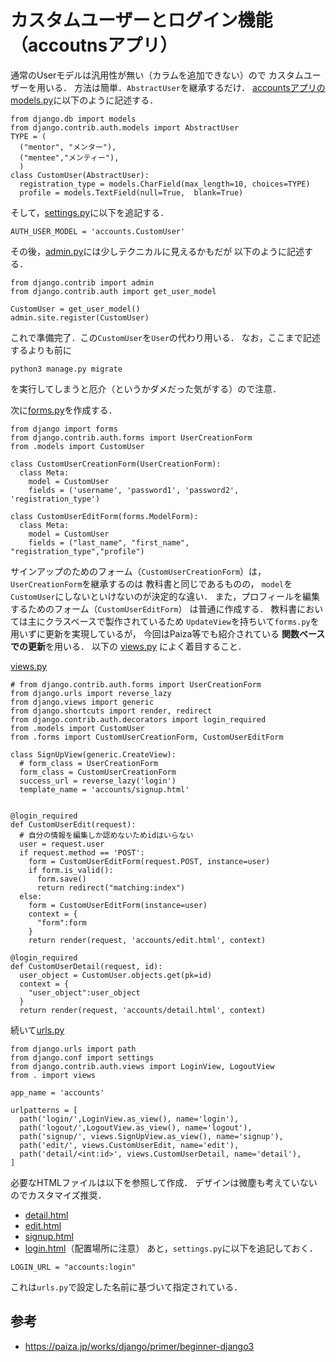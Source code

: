 # カスタムユーザーとログイン機能（accoutnsアプリ）
通常のUserモデルは汎用性が無い（カラムを追加できない）ので
カスタムユーザーを用いる．
方法は簡単．`AbstractUser`を継承するだけ．
[accountsアプリのmodels.py](../accounts/models.py)に以下のように記述する．
```
from django.db import models
from django.contrib.auth.models import AbstractUser
TYPE = (
  ("mentor", "メンター"),
  ("mentee","メンティー"),
  )
class CustomUser(AbstractUser):
  registration_type = models.CharField(max_length=10, choices=TYPE)
  profile = models.TextField(null=True,  blank=True)
```
そして，[settings.py](../MatchingProject/settings.py)に以下を追記する．
```
AUTH_USER_MODEL = 'accounts.CustomUser'
```
その後，[admin.py](../accounts/admin.py)には少しテクニカルに見えるかもだが
以下のように記述する．
```
from django.contrib import admin
from django.contrib.auth import get_user_model

CustomUser = get_user_model()
admin.site.register(CustomUser)
```
これで準備完了．この`CustomUser`を`User`の代わり用いる．
なお，ここまで記述するよりも前に
```
python3 manage.py migrate
```
を実行してしまうと厄介（というかダメだった気がする）ので注意．

次に[forms.py](../accounts/forms.py)を作成する．
```
from django import forms
from django.contrib.auth.forms import UserCreationForm
from .models import CustomUser

class CustomUserCreationForm(UserCreationForm):
  class Meta:
    model = CustomUser
    fields = ('username', 'password1', 'password2', 'registration_type')

class CustomUserEditForm(forms.ModelForm):
  class Meta:
    model = CustomUser
    fields = ("last_name", "first_name", "registration_type","profile")
```
サインアップのためのフォーム（`CustomUserCreationForm`）は，`UserCreationForm`を継承するのは
教科書と同じであるものの，
`model`を`CustomUser`にしないといけないのが決定的な違い．
また，プロフィールを編集するためのフォーム（`CustomUserEditForm`）
は普通に作成する．
教科書においては主にクラスベースで製作されているため
`UpdateView`を持ちいて`forms.py`を用いずに更新を実現しているが，
今回はPaiza等でも紹介されている
**関数ベースでの更新**を用いる．
以下の
[views.py](../accounts/views.py)
によく着目すること．

[views.py](../accounts/views.py)
```
# from django.contrib.auth.forms import UserCreationForm
from django.urls import reverse_lazy
from django.views import generic
from django.shortcuts import render, redirect
from django.contrib.auth.decorators import login_required
from .models import CustomUser
from .forms import CustomUserCreationForm, CustomUserEditForm

class SignUpView(generic.CreateView):
  # form_class = UserCreationForm
  form_class = CustomUserCreationForm
  success_url = reverse_lazy('login')
  template_name = 'accounts/signup.html'


@login_required
def CustomUserEdit(request):
  # 自分の情報を編集しか認めないためidはいらない
  user = request.user
  if request.method == 'POST':
    form = CustomUserEditForm(request.POST, instance=user)
    if form.is_valid():
      form.save()
      return redirect("matching:index")
  else:
    form = CustomUserEditForm(instance=user)
    context = {
      "form":form
    }
    return render(request, 'accounts/edit.html', context)

@login_required
def CustomUserDetail(request, id):
  user_object = CustomUser.objects.get(pk=id)
  context = {
    "user_object":user_object
  }
  return render(request, 'accounts/detail.html', context)
```
続いて[urls.py](../accounts/urls.py)
```
from django.urls import path
from django.conf import settings
from django.contrib.auth.views import LoginView, LogoutView
from . import views

app_name = 'accounts'

urlpatterns = [
  path('login/',LoginView.as_view(), name='login'),
  path('logout/',LogoutView.as_view(), name='logout'),
  path('signup/', views.SignUpView.as_view(), name='signup'),
  path('edit/', views.CustomUserEdit, name='edit'),
  path('detail/<int:id>', views.CustomUserDetail, name='detail'),
]

```
必要なHTMLファイルは以下を参照して作成．
デザインは微塵も考えていないのでカスタマイズ推奨．
- [detail.html](../templates/accounts/detail.html)
- [edit.html](../templates/accounts/edit.html)
- [signup.html](../templates/accounts/signup.html)
- [login.html](../templates/refistration/login.html)（配置場所に注意）
あと，`settings.py`に以下を追記しておく．
```
LOGIN_URL = "accounts:login"
```
これは`urls.py`で設定した名前に基づいて指定されている．

## 参考
- https://paiza.jp/works/django/primer/beginner-django3











